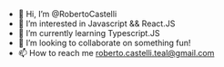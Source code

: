 - 👋 Hi, I’m @RobertoCastelli
- 👀 I’m interested in Javascript && React.JS
- 🌱 I’m currently learning Typescript.JS
- 💞️ I’m looking to collaborate on something fun!
- 📫 How to reach me roberto.castelli.teal@gmail.com

<!---
RobertoCastelli/RobertoCastelli is a ✨ special ✨ repository because its `README.md` (this file) appears on your GitHub profile.
You can click the Preview link to take a look at your changes.
--->
